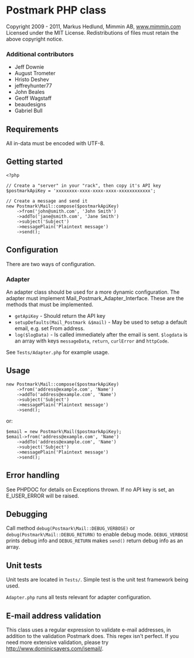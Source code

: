 Postmark PHP class
==================

Copyright 2009 - 2011, Markus Hedlund, Mimmin AB, www.mimmin.com
Licensed under the MIT License.
Redistributions of files must retain the above copyright notice.

### Additional contributors

* Jeff Downie
* August Trometer
* Hristo Deshev
* jeffreyhunter77
* John Beales
* Geoff Wagstaff
* beaudesigns
* Gabriel Bull

## Requirements

All in-data must be encoded with UTF-8.


Getting started
---------------

	<?php
	
	// Create a "server" in your "rack", then copy it's API key
	$postmarkApiKey = 'xxxxxxxx-xxxx-xxxx-xxxx-xxxxxxxxxxxx';
		
	// Create a message and send it
	new Postmark\Mail::compose($postmarkApiKey)
		->from('john@smith.com', 'John Smith')
		->addTo('jane@smith.com', 'Jane Smith')
		->subject('Subject')
		->messagePlain('Plaintext message')
		->send();


Configuration
-------------

There are two ways of configuration.

### Adapter

An adapter class should be used for a more dynamic configuration.
The adapter must implement Mail_Postmark_Adapter_Interface. These
are the methods that must be implemented.

* `getApiKey` - Should return the API key
* `setupDefaults(Mail_Postmark &$mail)` - May be used to setup
  a default email, e.g. set From address.
* `log($logData)` - Is called immediately after the email is sent.
  `$logdata` is an array with keys `messageData`, `return`,
  `curlError` and `httpCode`.
  
See `Tests/Adapter.php` for example usage.


Usage
-----

	new Postmark\Mail::compose($postmarkApiKey)
		->from('address@example.com', 'Name')
		->addTo('address@example.com', 'Name')
		->subject('Subject')
		->messagePlain('Plaintext message')
		->send();

or:

	$email = new Postmark\Mail($postmarkApiKey);
	$email->from('address@example.com', 'Name')
		->addTo('address@example.com', 'Name')
		->subject('Subject')
		->messagePlain('Plaintext message')
		->send();


Error handling
--------------

See PHPDOC for details on Exceptions thrown. If no API key
is set, an E_USER_ERROR will be raised.


Debugging
---------

Call method `debug(Postmark\Mail::DEBUG_VERBOSE)` or 
`debug(Postmark\Mail::DEBUG_RETURN)` to enable debug mode.
`DEBUG_VERBOSE` prints debug info and `DEBUG_RETURN` makes 
`send()` return debug info as an array.


Unit tests
----------

Unit tests are located in `Tests/`. Simple test is the unit test framework being used.

`Adapter.php` runs all tests relevant for adapter configuration.


E-mail address validation
-------------------------

This class uses a regular expression to validate e-mail addresses, in addition to the
validation Postmark does. This regex isn't perfect. If you need more extensive validation,
please try http://www.dominicsayers.com/isemail/.
